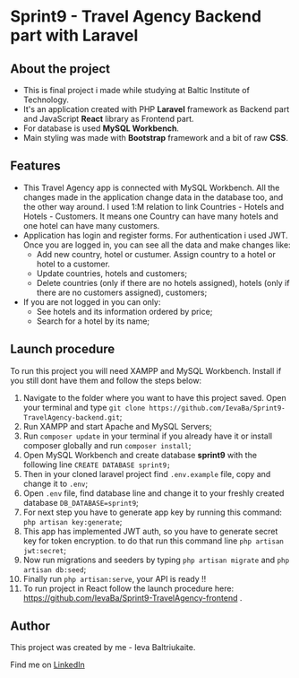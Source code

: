 # Sprint9 - Travel Agency Backend part with Laravel

## About the project

-   This is final project i made while studying at Baltic Institute of Technology.
-   It's an application created with PHP **Laravel** framework as Backend part and JavaScript **React** library as Frontend part.
-   For database is used **MySQL Workbench**.
-   Main styling was made with **Bootstrap** framework and a bit of raw **CSS**.

## Features

-   This Travel Agency app is connected with MySQL Workbench. All the changes made in the application change data in the database too, and the other way around. I used 1:M relation to link Countries - Hotels and Hotels - Customers. It means one Country can have many hotels and one hotel can have many customers.
-   Application has login and register forms. For authentication i used JWT. Once you are logged in, you can see all the data and make changes like:
    -   Add new country, hotel or custumer. Assign country to a hotel or hotel to a customer.
    -   Update countries, hotels and customers;
    -   Delete countries (only if there are no hotels assigned), hotels (only if there are no customers assigned), customers;
-   If you are not logged in you can only:
    -   See hotels and its information ordered by price;
    -   Search for a hotel by its name;

## Launch procedure

To run this project you will need XAMPP and MySQL Workbench. Install if you still dont have them and follow the steps below:

1. Navigate to the folder where you want to have this project saved. Open your terminal and type `git clone https://github.com/IevaBa/Sprint9-TravelAgency-backend.git`;
2. Run XAMPP and start Apache and MySQL Servers;
3. Run `composer update` in your terminal if you already have it or install composer globally and run `composer install`;
4. Open MySQL Workbench and create database **sprint9** with the following line `CREATE DATABASE sprint9;`
5. Then in your cloned laravel project find `.env.example` file, copy and change it to `.env`;
6. Open `.env` file, find database line and change it to your freshly created database `DB_DATABASE=sprint9`;
7. For next step you have to generate app key by running this command: `php artisan key:generate`;
8. This app has implemented JWT auth, so you have to generate secret key for token encryption. to do that run this command line `php artisan jwt:secret`;
9. Now run migrations and seeders by typing `php artisan migrate` and `php artisan db:seed`;
10. Finally run `php artisan:serve`, your API is ready !!
11. To run project in React follow the launch procedure here: https://github.com/IevaBa/Sprint9-TravelAgency-frontend .

## Author

This project was created by me - Ieva Baltriukaite.

Find me on [LinkedIn](https://www.linkedin.com/in/ieva-baltriukaite-59038755/)
